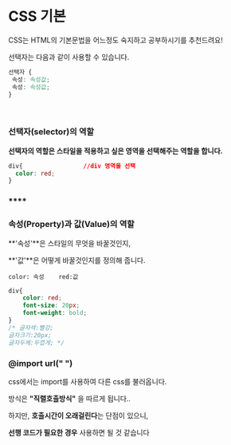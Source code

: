 # CSS 기본

CSS는 HTML의 기본문법을 어느정도 숙지하고 공부하시기를 추천드려요!

선택자는 다음과 같이 사용할 수 있습니다.

```css
선택자 {
 속성: 속성값;
 속성: 속성값;
}
```

​

### **선택자\(selector\)의 역할**

**선택자의 역할은 스타일을 적용하고 싶은 영역을 선택해주는 역할을 합니다.**

```css
div{                 //div 영역을 선택
  color: red;
}
```

### \*\*\*\*

### **속성\(Property\)과 값\(Value\)의 역할**

**'속성'**은 스타일의 무엇을 바꿀것인지, 

**'값'**은 어떻게 바꿀것인지를 정의해 줍니다.

 `color: 속성    red:값`

```css
div{
    color: red;
    font-size: 20px;
    font-weight: bold;
}
/* 글자색:빨강;
글자크기:20px;
글자두께:두껍게; */
```

### 

### @import url\(" "\)

css에서는 import를 사용하여 다른 css를 불러옵니다. 

방식은 **"직렬호출방식"** 을 따르게 됩니다..

하지만, **호출시간이 오래걸린다**는 단점이 있으니,

 **선행 코드가 필요한 경우** 사용하면 될 것 같습니다

